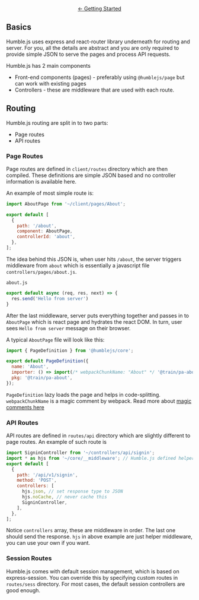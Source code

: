 <p align="center">
  <a href="/docs/getting-started">← Getting Started</a>
</p>

## Basics

Humble.js uses express and react-router library underneath for routing and server. For you, all the details are abstract and you are only required to provide simple JSON
to serve the pages and process API requests.

Humble.js has 2 main components

 * Front-end components (pages) - preferably using `@humblejs/page` but can work with existing pages
 * Controllers - these are middleware that are used with each route.
 
## Routing

Humble.js routing are split in to two parts:
 * Page routes
 * API routes
 
### Page Routes
Page routes are defined in `client/routes` directory which are then compiled. These definitions are simple JSON based and no controller information is available here.


An example of most simple route is:
```javascript
import AboutPage from '~/client/pages/About';

export default [
  {
    path: '/about',
    component: AboutPage,
    controllerId: 'about',
  },
];
```

The idea behind this JSON is, when user hits `/about`, the server triggers middleware from `about` which is essentially a javascript file `controllers/pages/about.js`.

`about.js`
```javascript
export default async (req, res, next) => {
  res.send('Hello from server')
}
```

After the last middleware, server puts everything together and passes in to `AboutPage` which is react page and hydrates the react DOM. In turn, user sees `Hello from server` message on their browser.

A typical `AboutPage` file will look like this:

```javascript
import { PageDefinition } from '@humblejs/core';

export default PageDefinition({
  name: 'About',
  importer: () => import(/* webpackChunkName: "About" */ '@train/pa-about'),
  pkg: '@train/pa-about',
});
```

`PageDefinition` lazy loads the page and helps in code-splitting. `webpackChunkName` is a magic comment by webpack. Read more about [magic comments here](https://medium.com/faceyspacey/how-to-use-webpacks-new-magic-comment-feature-with-react-universal-component-ssr-a38fd3e296a)

### API Routes
API routes are defined in `routes/api` directory which are slightly different to page routes. An example of such route is

```javascript
import SigninController from '~/controllers/api/signin';
import * as hjs from '~/core/__middleware'; // Humble.js defined helper middleware
export default [
  {
    path: '/api/v1/signin',
    method: 'POST',
    controllers: [
      hjs.json, // set response type to JSON
      hjs.noCache, // never cache this
      SigninController,
    ],
  },
];
```

Notice `controllers` array, these are middleware in order. The last one should send the response. `hjs` in above example are just helper middleware, you can use your own if you want.

### Session Routes
Humble.js comes with default session management, which is based on express-session. You can override this by specifying custom routes in `routes/sess` directory. For most cases, the default session controllers are good enough.
